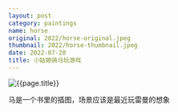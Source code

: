 ```yaml
---
layout: post
category: paintings
name: horse
original: 2022/horse-original.jpeg
thumbnail: 2022/horse-thumbnail.jpeg
date: 2022-07-20
title: 小姑娘骑马玩游戏
---
```


![{{page.title}}](/gallery/{{page.category}}/{{page.original}})

马是一个书里的插图，场景应该是最近玩雷曼的想象
